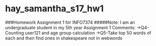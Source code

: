 # hay_samantha_s17_hw1
###Homework Assignment 1 for INFO7374
#####Note: I am an undergraduate student in my 5th year
Assignment 1 Comments:
->Q4-Counting user121 and age group calculation
->Q5-Take top 50 words of each and then find ones in shakespeare not in webwords

